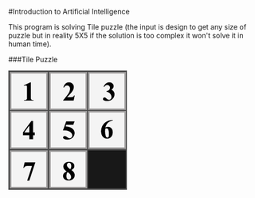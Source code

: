 #Introduction to Artificial Intelligence

This program is solving Tile puzzle (the input is design to get any size of puzzle but in reality 5X5 if the solution is too complex it won't solve it in human time).

###Tile Puzzle 

![1,2,3,4,5,6,7,8](/images/GoalState.png)


